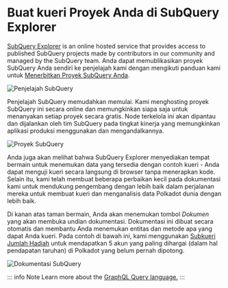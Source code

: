 # Buat kueri Proyek Anda di SubQuery Explorer

[SubQuery Explorer](https://explorer.subquery.network) is an online hosted service that provides access to published SubQuery projects made by contributors in our community and managed by the SubQuery team. Anda dapat memublikasikan proyek SubQuery Anda sendiri ke penjelajah kami dengan mengikuti panduan kami untuk [Menerbitkan Proyek SubQuery Anda](../run_publish/publish.md).

![Penjelajah SubQuery](https://static.subquery.network/media/explorer/explorer-header.png)

Penjelajah SubQuery memudahkan memulai. Kami menghosting proyek SubQuery ini secara online dan memungkinkan siapa saja untuk menanyakan setiap proyek secara gratis. Node terkelola ini akan dipantau dan dijalankan oleh tim SubQuery pada tingkat kinerja yang memungkinkan aplikasi produksi menggunakan dan mengandalkannya.

![Proyek SubQuery](https://static.subquery.network/media/explorer/explorer-project.png)

Anda juga akan melihat bahwa SubQuery Explorer menyediakan tempat bermain untuk menemukan data yang tersedia dengan contoh kueri - Anda dapat menguji kueri secara langsung di browser tanpa menerapkan kode. Selain itu, kami telah membuat beberapa perbaikan kecil pada dokumentasi kami untuk mendukung pengembang dengan lebih baik dalam perjalanan mereka untuk membuat kueri dan menganalisis data Polkadot dunia dengan lebih baik.

Di kanan atas taman bermain, Anda akan menemukan tombol _Dokumen_ yang akan membuka undian dokumentasi. Dokumentasi ini dibuat secara otomatis dan membantu Anda menemukan entitas dan metode apa yang dapat Anda kueri. Pada contoh di bawah ini, kami menggunakan [Subkueri Jumlah Hadiah](https://explorer.subquery.network/subquery/OnFinality-io/sum-reward) untuk mendapatkan 5 akun yang paling dihargai (dalam hal pendapatan taruhan) di Polkadot yang belum pernah dipotong.

![Dokumentasi SubQuery](https://static.subquery.network/media/explorer/explorer-documentation.png)

::: info Note Learn more about the [GraphQL Query language.](./graphql.md) :::

